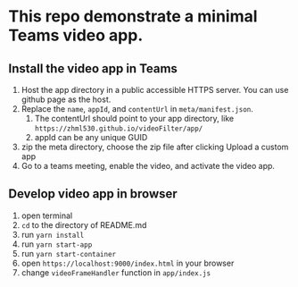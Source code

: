 # This repo demonstrate a minimal Teams video app.

## Install the video app in Teams
1. Host the app directory in a public accessible HTTPS server. You can use github page as the host.
2. Replace the `name`, `appId`, and `contentUrl` in `meta/manifest.json`.
    1. The contentUrl should point to your app directory, like `https://zhml530.github.io/videoFilter/app/`
    2. appId can be any unique GUID
3. zip the meta directory, choose the zip file after clicking Upload a custom app
4. Go to a teams meeting, enable the video, and activate the video app.


## Develop video app in browser

1. open terminal
2. `cd` to the directory of README.md
3. run `yarn install`
4. run `yarn start-app`
5. run `yarn start-container`
6. open `https://localhost:9000/index.html` in your browser
7. change `videoFrameHandler` function in `app/index.js`
